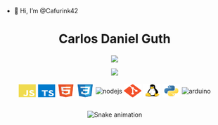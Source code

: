- 👋 Hi, I’m @Cafurink42

<div>
  
  <h1 align="center">
  Carlos Daniel Guth
  </h1>
  
  <p align="center">
      <img width="10%" align="center" valign="middle" src="https://img-c.udemycdn.com/user/200_H/84747742_4c95.jpg" target="_blank"/>
  </p>
</div>

<div align="center">
  <a href="https://github.com/Cafurink42">
    <img height="150em" src="https://github-readme-stats.vercel.app/api?username=Cafurink42&count_private=true&include_all_commits=true&show_icons=true&theme=dark&hide_border=false&show_owner=true"/>
  </a>
</div>

<div align="center" valign="top"><br>
  <img align="center" alt="Js" height="30" width="40" src="https://raw.githubusercontent.com/devicons/devicon/master/icons/javascript/javascript-plain.svg">
  <img align="center" alt="Js" height="30" width="40" src="https://raw.githubusercontent.com/devicons/devicon/master/icons/typescript/typescript-plain.svg">
  <img align="center" alt="HTML" height="30" width="40" src="https://raw.githubusercontent.com/devicons/devicon/master/icons/html5/html5-original.svg">
  <img align="center" alt="CSS" height="30" width="40" src="https://raw.githubusercontent.com/devicons/devicon/master/icons/css3/css3-original.svg">
  <img align="center" alt="nodejs" height="30" width="40" src="https://cdn.worldvectorlogo.com/logos/nodejs-icon.svg">
  <img align="center" alt="git" height="30" width="40" src="https://raw.githubusercontent.com/devicons/devicon/master/icons/git/git-original.svg">
  <img align="center" alt="linux" height="30" width="40" src="https://raw.githubusercontent.com/devicons/devicon/master/icons/linux/linux-original.svg">
  <img align="center" alt="python" height="30" width="40" src  = "https://raw.githubusercontent.com/devicons/devicon/master/icons/python/python-original.svg">
  <img align="center" alt="arduino" height="30" width="40 src = "https://camo.githubusercontent.com/4303329d99a984bee1072fe8bb49f8271f4d098435edbf5618d5d6c325aec55c/68747470733a2f2f696d672e736869656c64732e696f2f62616467652f2d41726475696e6f2d3030393739443f7374796c653d666f722d7468652d6261646765266c6f676f3d41726475696e6f266c6f676f436f6c6f723d7768697465">
</div><br>


<div align="center">

  ![Snake animation](https://github.com/danielbped/danielbped/blob/output/github-contribution-grid-snake.svg)
  
</div>
